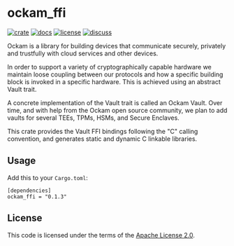 # ockam_ffi

[![crate][crate-image]][crate-link]
[![docs][docs-image]][docs-link]
[![license][license-image]][license-link]
[![discuss][discuss-image]][discuss-link]

Ockam is a library for building devices that communicate securely, privately
and trustfully with cloud services and other devices.

In order to support a variety of cryptographically capable hardware we maintain loose coupling between our protocols and how a specific building block is invoked in a specific hardware. This is achieved using an abstract Vault trait.

A concrete implementation of the Vault trait is called an Ockam Vault. Over time, and with help from the Ockam open source community, we plan to add vaults for several TEEs, TPMs, HSMs, and Secure Enclaves.

This crate provides the Vault FFI bindings following the  "C" calling convention, and generates static and dynamic C linkable libraries.

## Usage

Add this to your `Cargo.toml`:

```
[dependencies]
ockam_ffi = "0.1.3"
```

## License

This code is licensed under the terms of the [Apache License 2.0][license-link].

[main-ockam-crate-link]: https://crates.io/crates/ockam
[ockam-ffi-crate-link]: https://crates.io/crates/ockam_ffi

[crate-image]: https://img.shields.io/crates/v/ockam_ffi.svg
[crate-link]: https://crates.io/crates/ockam_ffi

[docs-image]: https://docs.rs/ockam_ffi/badge.svg
[docs-link]: https://docs.rs/ockam_ffi

[license-image]: https://img.shields.io/badge/License-Apache%202.0-green.svg
[license-link]: https://github.com/ockam-network/ockam/blob/HEAD/LICENSE

[discuss-image]: https://img.shields.io/badge/Discuss-Github%20Discussions-ff70b4.svg
[discuss-link]: https://github.com/ockam-network/ockam/discussions
